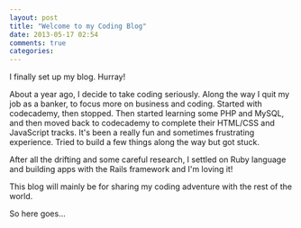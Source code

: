```yaml
---
layout: post
title: "Welcome to my Coding Blog"
date: 2013-05-17 02:54
comments: true
categories: 
---
```


<!-- more -->

I finally set up my blog. Hurray! 

About a year ago, I decide to take coding seriously. Along the way I quit my job as a banker, to focus more on business and coding. Started with codecademy, then stopped. Then started learning some PHP and MySQL, and then moved back to codecademy to complete their HTML/CSS and JavaScript tracks. It's been a really fun and sometimes frustrating experience. Tried to build a few things along the way but got stuck.

After all the drifting and some careful research, I settled on Ruby language and building apps with the Rails framework and I'm loving it!

This blog will mainly be for sharing my coding adventure with the rest of the world. 

So here goes...